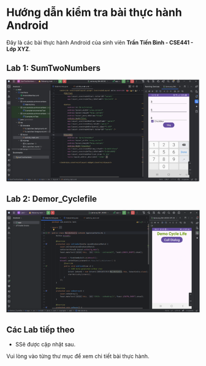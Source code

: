 # Hướng dẫn kiểm tra bài thực hành Android

Đây là các bài thực hành Android của sinh viên **Trần Tiến Bình - CSE441 - Lớp XYZ**.

## Lab 1: SumTwoNumbers

  ![Giao diện SumTwoNumbers](screenshots/sumtwonumbers-result.png)

## Lab 2: Demor_Cyclefile
 
  ![Giao diện Subactivity](screenshots/subactivity-result.png)

## Các Lab tiếp theo
- SSẽ được cập nhật sau.

Vui lòng vào từng thư mục để xem chi tiết bài thực hành.
